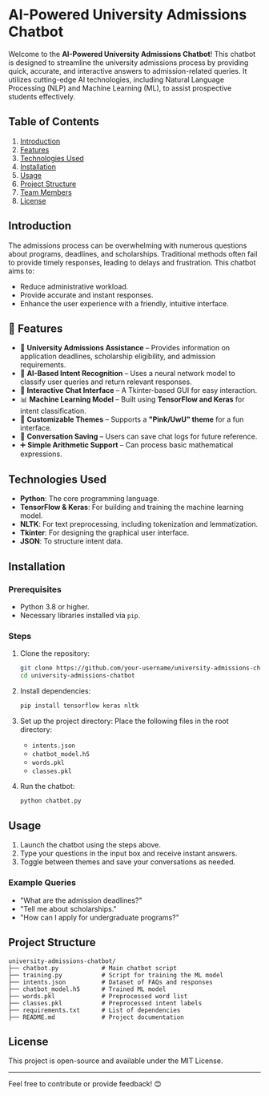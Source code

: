 # AI-Powered University Admissions Chatbot

Welcome to the **AI-Powered University Admissions Chatbot**! This chatbot is designed to streamline the university admissions process by providing quick, accurate, and interactive answers to admission-related queries. It utilizes cutting-edge AI technologies, including Natural Language Processing (NLP) and Machine Learning (ML), to assist prospective students effectively.

## Table of Contents
1. [Introduction](#introduction)
2. [Features](#features)
3. [Technologies Used](#technologies-used)
4. [Installation](#installation)
5. [Usage](#usage)
6. [Project Structure](#project-structure)
7. [Team Members](#team-members)
8. [License](#license)

## Introduction

The admissions process can be overwhelming with numerous questions about programs, deadlines, and scholarships. Traditional methods often fail to provide timely responses, leading to delays and frustration. This chatbot aims to:
- Reduce administrative workload.
- Provide accurate and instant responses.
- Enhance the user experience with a friendly, intuitive interface.

## 📌 Features

- 🏫 **University Admissions Assistance** – Provides information on application deadlines, scholarship eligibility, and admission requirements.
- 🤖 **AI-Based Intent Recognition** – Uses a neural network model to classify user queries and return relevant responses.
- 💬 **Interactive Chat Interface** – A Tkinter-based GUI for easy interaction.
- 📊 **Machine Learning Model** – Built using **TensorFlow and Keras** for intent classification.
- 🎨 **Customizable Themes** – Supports a **"Pink/UwU" theme** for a fun interface.
- 📝 **Conversation Saving** – Users can save chat logs for future reference.
- ➕ **Simple Arithmetic Support** – Can process basic mathematical expressions.


## Technologies Used

- **Python**: The core programming language.
- **TensorFlow & Keras**: For building and training the machine learning model.
- **NLTK**: For text preprocessing, including tokenization and lemmatization.
- **Tkinter**: For designing the graphical user interface.
- **JSON**: To structure intent data.

## Installation

### Prerequisites
- Python 3.8 or higher.
- Necessary libraries installed via `pip`.

### Steps
1. Clone the repository:
   ```bash
   git clone https://github.com/your-username/university-admissions-chatbot.git
   cd university-admissions-chatbot
   ```
2. Install dependencies:
   ```bash
   pip install tensorflow keras nltk
   ```
3. Set up the project directory:
   Place the following files in the root directory:
   - `intents.json`
   - `chatbot_model.h5`
   - `words.pkl`
   - `classes.pkl`

4. Run the chatbot:
   ```bash
   python chatbot.py
   ```

## Usage

1. Launch the chatbot using the steps above.
2. Type your questions in the input box and receive instant answers.
3. Toggle between themes and save your conversations as needed.

### Example Queries
- "What are the admission deadlines?"
- "Tell me about scholarships."
- "How can I apply for undergraduate programs?"

## Project Structure

```
university-admissions-chatbot/
├── chatbot.py            # Main chatbot script
├── training.py           # Script for training the ML model
├── intents.json          # Dataset of FAQs and responses
├── chatbot_model.h5      # Trained ML model
├── words.pkl             # Preprocessed word list
├── classes.pkl           # Preprocessed intent labels
├── requirements.txt      # List of dependencies
├── README.md             # Project documentation
```

## License

This project is open-source and available under the MIT License.

---

Feel free to contribute or provide feedback! 😊

